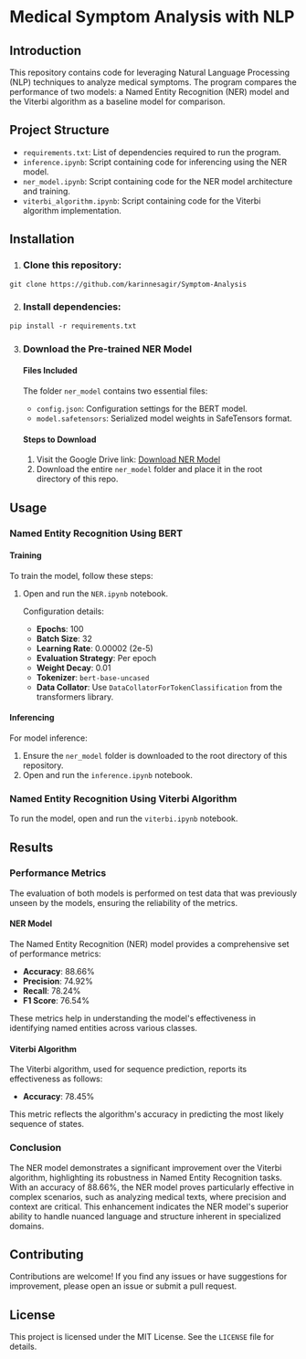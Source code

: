 # Medical Symptom Analysis with NLP

## Introduction
This repository contains code for leveraging Natural Language Processing (NLP) techniques to analyze medical symptoms. The program compares the performance of two models: a Named Entity Recognition (NER) model and the Viterbi algorithm as a baseline model for comparison.

## Project Structure
- `requirements.txt`: List of dependencies required to run the program.
- `inference.ipynb`: Script containing code for inferencing using the NER model.
- `ner_model.ipynb`: Script containing code for the NER model architecture and training.
- `viterbi_algorithm.ipynb`: Script containing code for the Viterbi algorithm implementation.

## Installation
1. ### Clone this repository: 

```
git clone https://github.com/karinnesagir/Symptom-Analysis
```

2. ### Install dependencies:

```
pip install -r requirements.txt

```

3. ### Download the Pre-trained NER Model

   #### Files Included
   The folder `ner_model` contains two essential files:
   - `config.json`: Configuration settings for the BERT model.
   - `model.safetensors`: Serialized model weights in SafeTensors format.
  
   #### Steps to Download
   1. Visit the Google Drive link: [Download NER Model](https://drive.google.com/drive/folders/1o-jS-64JpAx0QALsyeoWa8H_T5SP2MxL?usp=sharing)
   2. Download the entire `ner_model` folder and place it in the root directory of this repo.
   

## Usage

### Named Entity Recognition Using BERT

#### Training
To train the model, follow these steps:
1. Open and run the `NER.ipynb` notebook.

   Configuration details:
   - **Epochs**: 100
   - **Batch Size**: 32
   - **Learning Rate**: 0.00002 (2e-5)
   - **Evaluation Strategy**: Per epoch
   - **Weight Decay**: 0.01
   - **Tokenizer**: `bert-base-uncased`
   - **Data Collator**: Use `DataCollatorForTokenClassification` from the transformers library.

#### Inferencing
For model inference:
1. Ensure the `ner_model` folder is downloaded to the root directory of this repository.
2. Open and run the `inference.ipynb` notebook.

### Named Entity Recognition Using Viterbi Algorithm
To run the model, open and run the `viterbi.ipynb` notebook.


## Results

### Performance Metrics

The evaluation of both models is performed on test data that was previously unseen by the models, ensuring the reliability of the metrics.

#### NER Model
The Named Entity Recognition (NER) model provides a comprehensive set of performance metrics:
- **Accuracy**: 88.66%
- **Precision**: 74.92%
- **Recall**: 78.24%
- **F1 Score**: 76.54%

These metrics help in understanding the model's effectiveness in identifying named entities across various classes.

#### Viterbi Algorithm
The Viterbi algorithm, used for sequence prediction, reports its effectiveness as follows:
- **Accuracy**: 78.45%

This metric reflects the algorithm's accuracy in predicting the most likely sequence of states.

### Conclusion

The NER model demonstrates a significant improvement over the Viterbi algorithm, highlighting its robustness in Named Entity Recognition tasks. With an accuracy of 88.66%, the NER model proves particularly effective in complex scenarios, such as analyzing medical texts, where precision and context are critical. This enhancement indicates the NER model's superior ability to handle nuanced language and structure inherent in specialized domains.

## Contributing
Contributions are welcome! If you find any issues or have suggestions for improvement, please open an issue or submit a pull request.

## License

This project is licensed under the MIT License. See the `LICENSE` file for details.

